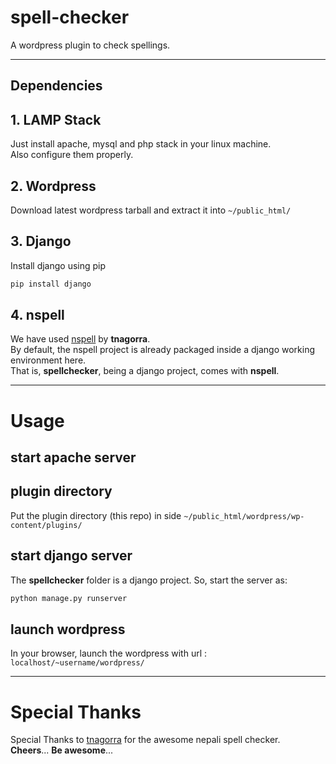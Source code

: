 # spell-checker
A wordpress plugin to check spellings.

-------------------------------------

## Dependencies

## 1. LAMP Stack
Just install apache, mysql and php stack in your linux machine.  
Also configure them properly.

## 2. Wordpress
Download latest wordpress tarball and extract it into `~/public_html/`

## 3. Django
Install django using pip

```bash
pip install django
```

## 4. nspell
We have used [nspell](https://github.com/tnagorra/nspell) by **tnagorra**.  
By default, the nspell project is already packaged inside a django working environment here.  
That is, **spellchecker**, being a django project, comes with **nspell**.

-------------------------------------

# Usage

## start apache server

## plugin directory
Put the plugin directory (this repo) in side `~/public_html/wordpress/wp-content/plugins/`

## start django server
The **spellchecker** folder is a django project. So, start the server as:

```bash
python manage.py runserver
```

## launch wordpress
In your browser, launch the wordpress with url : `localhost/~username/wordpress/`

-------------------------------------

# Special Thanks 
Special Thanks to [tnagorra](https://github.com/tnagorra/) for the awesome nepali spell checker.  
**Cheers**... **Be awesome**...
